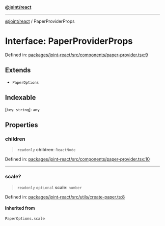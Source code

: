 [**@joint/react**](../README.md)

***

[@joint/react](../README.md) / PaperProviderProps

# Interface: PaperProviderProps

Defined in: [packages/joint-react/src/components/paper-provider.tsx:9](https://github.com/samuelgja/joint/blob/5100bfa1707e62a58cc3b7833d30969c8c4b52ed/packages/joint-react/src/components/paper-provider.tsx#L9)

## Extends

- `PaperOptions`

## Indexable

\[`key`: `string`\]: `any`

## Properties

### children

> `readonly` **children**: `ReactNode`

Defined in: [packages/joint-react/src/components/paper-provider.tsx:10](https://github.com/samuelgja/joint/blob/5100bfa1707e62a58cc3b7833d30969c8c4b52ed/packages/joint-react/src/components/paper-provider.tsx#L10)

***

### scale?

> `readonly` `optional` **scale**: `number`

Defined in: [packages/joint-react/src/utils/create-paper.ts:8](https://github.com/samuelgja/joint/blob/5100bfa1707e62a58cc3b7833d30969c8c4b52ed/packages/joint-react/src/utils/create-paper.ts#L8)

#### Inherited from

`PaperOptions.scale`

